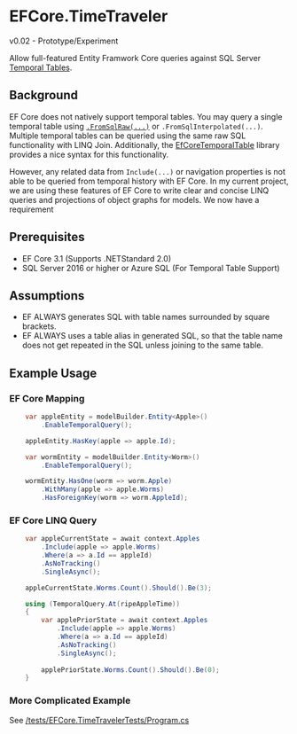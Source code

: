 # EFCore.TimeTraveler
v0.02 - Prototype/Experiment

Allow full-featured Entity Framwork Core queries against SQL Server [Temporal Tables](https://docs.microsoft.com/en-us/sql/relational-databases/tables/temporal-tables?view=sql-server-ver15).

## Background
EF Core does not natively support temporal tables.  You may query a single temporal table using [`.FromSqlRaw(...)`](https://docs.microsoft.com/en-us/ef/core/querying/raw-sql) or `.FromSqlInterpolated(...)`.  Multiple temporal tables can be queried using the same raw SQL functionality with LINQ Join.  Additionally, the [EfCoreTemporalTable](https://www.nuget.org/packages/EfCoreTemporalTable/) library provides a nice syntax for this functionality.

However, any related data from `Include(...)` or navigation properties is not able to be queried from temporal history with EF Core.  In my current project, we are using these features of EF Core to write clear and concise LINQ queries and projections of object graphs for models.  We now have a requirement

## Prerequisites
* EF Core 3.1 (Supports .NETStandard 2.0)
* SQL Server 2016 or higher or Azure SQL (For Temporal Table Support)

## Assumptions
* EF ALWAYS generates SQL with table names surrounded by square brackets.
* EF ALWAYS uses a table alias in generated SQL, so that the table name does not get repeated in the SQL unless joining to the same table.

## Example Usage
### EF Core Mapping
```csharp
    var appleEntity = modelBuilder.Entity<Apple>()
        .EnableTemporalQuery();

    appleEntity.HasKey(apple => apple.Id);

    var wormEntity = modelBuilder.Entity<Worm>()
        .EnableTemporalQuery();

    wormEntity.HasOne(worm => worm.Apple)
        .WithMany(apple => apple.Worms)
        .HasForeignKey(worm => worm.AppleId);        
```

### EF Core LINQ Query
```csharp
    var appleCurrentState = await context.Apples
        .Include(apple => apple.Worms)
        .Where(a => a.Id == appleId)
        .AsNoTracking()
        .SingleAsync();   

    appleCurrentState.Worms.Count().Should().Be(3);

    using (TemporalQuery.At(ripeAppleTime))
    {
        var applePriorState = await context.Apples
            .Include(apple => apple.Worms)
            .Where(a => a.Id == appleId)
            .AsNoTracking()
            .SingleAsync();                     
    
        applePriorState.Worms.Count().Should().Be(0);
    }
```

### More Complicated Example
See [/tests/EFCore.TimeTravelerTests/Program.cs](/tests/EFCore.TimeTravelerTests/Program.cs)